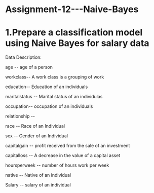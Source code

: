# Assignment-12---Naive-Bayes

# 1.Prepare a classification model using Naive Bayes for salary data

Data Description:

age -- age of a person

workclass-- A work class is a grouping of work

education-- Education of an individuals

maritalstatus -- Marital status of an individulas

occupation-- occupation of an individuals

relationship --

race -- Race of an Individual

sex -- Gender of an Individual

capitalgain -- profit received from the sale of an investment

capitalloss -- A decrease in the value of a capital asset

hoursperweek -- number of hours work per week

native -- Native of an individual

Salary -- salary of an individual
